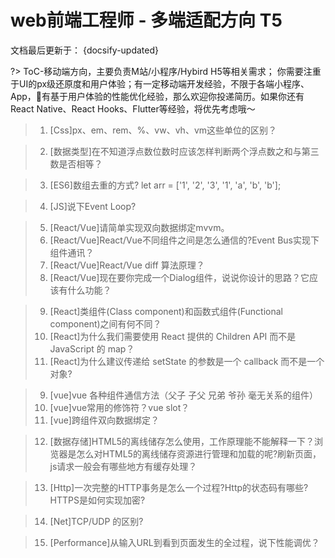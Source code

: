 # web前端工程师 - 多端适配方向 T5
文档最后更新于： {docsify-updated}

?> ToC-移动端方向，主要负责M站/小程序/Hybird H5等相关需求；
你需要注重于UI的px级还原度和用户体验；有一定移动端开发经验，不限于各端小程序、App，有基于用户体验的性能优化经验，那么欢迎你投递简历。如果你还有 React Native、React Hooks、Flutter等经验，将优先考虑哦～

>1. [Css]px、em、rem、%、vw、vh、vm这些单位的区别？

>2. [数据类型]在不知道浮点数位数时应该怎样判断两个浮点数之和与第三数是否相等？

>3. [ES6]数组去重的方式?
let arr = ['1', '2', '3', '1', 'a', 'b', 'b'];

>4. [JS]说下Event Loop?

>5. [React/Vue]请简单实现双向数据绑定mvvm。
>6. [React/Vue]React/Vue不同组件之间是怎么通信的?Event Bus实现下组件通讯？
>7. [React/Vue]React/Vue diff 算法原理？
>8. [React/Vue]现在要你完成一个Dialog组件，说说你设计的思路？它应该有什么功能？

>9. [React]类组件(Class component)和函数式组件(Functional component)之间有何不同？
>10. [React]为什么我们需要使用 React 提供的 Children API 而不是 JavaScript 的 map？
>11. [React]为什么建议传递给 setState 的参数是一个 callback 而不是一个对象?

>9. [vue]vue 各种组件通信方法（父子 子父 兄弟 爷孙 毫无关系的组件）
>10. [vue]vue常用的修饰符？vue slot？
>11. [vue]跨组件双向数据绑定？

>12. [数据存储]HTML5的离线储存怎么使用，工作原理能不能解释一下？浏览器是怎么对HTML5的离线储存资源进行管理和加载的呢?刷新页面，js请求一般会有哪些地方有缓存处理？

>13. [Http]一次完整的HTTP事务是怎么一个过程?Http的状态码有哪些?HTTPS是如何实现加密?

>14. [Net]TCP/UDP 的区别?

>15. [Performance]从输入URL到看到页面发生的全过程，说下性能调优？












